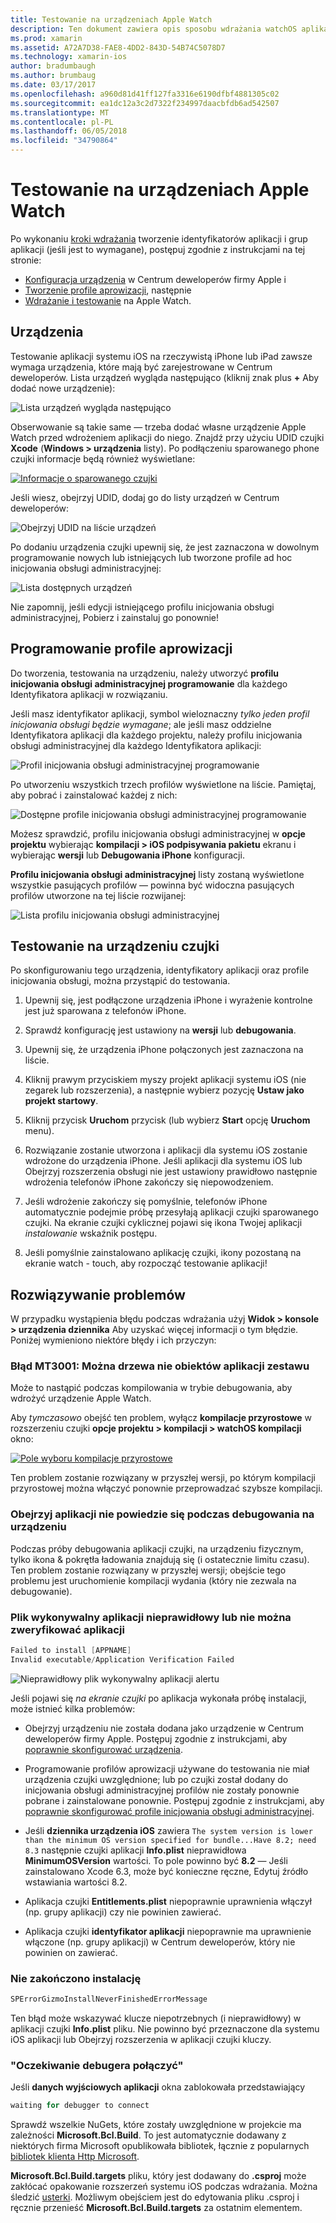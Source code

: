 ```yaml
---
title: Testowanie na urządzeniach Apple Watch
description: Ten dokument zawiera opis sposobu wdrażania watchOS aplikacji skompilowanej za pomocą platformy Xamarin dla testów na rzeczywiste Apple Watch. Go omówiono urządzenia, profile, testowania, aprowizacji i wskazówki dotyczące rozwiązywania problemów.
ms.prod: xamarin
ms.assetid: A72A7D38-FAE8-4DD2-843D-54B74C5078D7
ms.technology: xamarin-ios
author: bradumbaugh
ms.author: brumbaug
ms.date: 03/17/2017
ms.openlocfilehash: a960d81d41ff127fa3316e6190dfbf4881305c02
ms.sourcegitcommit: ea1dc12a3c2d7322f234997daacbfdb6ad542507
ms.translationtype: MT
ms.contentlocale: pl-PL
ms.lasthandoff: 06/05/2018
ms.locfileid: "34790864"
---
```

# <a name="testing-on-apple-watch-devices"></a>Testowanie na urządzeniach Apple Watch

Po wykonaniu [kroki wdrażania](~/ios/watchos/deploy-test/index.md) tworzenie identyfikatorów aplikacji i grup aplikacji (jeśli jest to wymagane), postępuj zgodnie z instrukcjami na tej stronie:

- [Konfiguracja urządzenia](#devices) w Centrum deweloperów firmy Apple i
- [Tworzenie profile aprowizacji](#profiles), następnie
- [Wdrażanie i testowanie](#testing) na Apple Watch.

<a name="devices" />

## <a name="devices"></a>Urządzenia

Testowanie aplikacji systemu iOS na rzeczywistą iPhone lub iPad zawsze wymaga urządzenia, które mają być zarejestrowane w Centrum deweloperów. Lista urządzeń wygląda następująco (kliknij znak plus **+** Aby dodać nowe urządzenie):

![](device-images/devices-sml.png "Lista urządzeń wygląda następująco")

Obserwowanie są takie same — trzeba dodać własne urządzenie Apple Watch przed wdrożeniem aplikacji do niego. Znajdź przy użyciu UDID czujki **Xcode** (**Windows > urządzenia** listy). Po podłączeniu sparowanego phone czujki informacje będą również wyświetlane:

[![](device-images/xcode-devices-sml.png "Informacje o sparowanego czujki")](device-images/xcode-devices.png#lightbox)

Jeśli wiesz, obejrzyj UDID, dodaj go do listy urządzeń w Centrum deweloperów:

![](device-images/devices-watch-sml.png "Obejrzyj UDID na liście urządzeń")

Po dodaniu urządzenia czujki upewnij się, że jest zaznaczona w dowolnym programowanie nowych lub istniejących lub tworzone profile ad hoc inicjowania obsługi administracyjnej:

![](device-images/devices-provisioning.png "Lista dostępnych urządzeń")

Nie zapomnij, jeśli edycji istniejącego profilu inicjowania obsługi administracyjnej, Pobierz i zainstaluj go ponownie!

<a name="profiles" />

## <a name="development-provisioning-profiles"></a>Programowanie profile aprowizacji

Do tworzenia, testowania na urządzeniu, należy utworzyć **profilu inicjowania obsługi administracyjnej programowanie** dla każdego Identyfikatora aplikacji w rozwiązaniu.

Jeśli masz identyfikator aplikacji, symbol wieloznaczny *tylko jeden profil inicjowania obsługi będzie wymagane*; ale jeśli masz oddzielne Identyfikatora aplikacji dla każdego projektu, należy profilu inicjowania obsługi administracyjnej dla każdego Identyfikatora aplikacji:

![](device-images/provisioningprofile-development.png "Profil inicjowania obsługi administracyjnej programowanie")

Po utworzeniu wszystkich trzech profilów wyświetlone na liście. Pamiętaj, aby pobrać i zainstalować każdej z nich:

![](device-images/provisioningprofiles.png "Dostępne profile inicjowania obsługi administracyjnej programowanie")

Możesz sprawdzić, profilu inicjowania obsługi administracyjnej w **opcje projektu** wybierając **kompilacji > iOS podpisywania pakietu** ekranu i wybierając **wersji** lub **Debugowania iPhone** konfiguracji.

**Profilu inicjowania obsługi administracyjnej** listy zostaną wyświetlone wszystkie pasujących profilów — powinna być widoczna pasujących profilów utworzone na tej liście rozwijanej:

![](device-images/options-selectprofile.png "Lista profilu inicjowania obsługi administracyjnej")


<a name="testing" />

## <a name="testing-on-a-watch-device"></a>Testowanie na urządzeniu czujki

Po skonfigurowaniu tego urządzenia, identyfikatory aplikacji oraz profile inicjowania obsługi, można przystąpić do testowania.

1. Upewnij się, jest podłączone urządzenia iPhone i wyrażenie kontrolne jest już sparowana z telefonów iPhone.

2. Sprawdź konfigurację jest ustawiony na **wersji** lub **debugowania**.

3. Upewnij się, że urządzenia iPhone połączonych jest zaznaczona na liście.

4. Kliknij prawym przyciskiem myszy projekt aplikacji systemu iOS (nie zegarek lub rozszerzenia), a następnie wybierz pozycję **Ustaw jako projekt startowy**.

5. Kliknij przycisk **Uruchom** przycisk (lub wybierz **Start** opcję **Uruchom** menu).

6. Rozwiązanie zostanie utworzona i aplikacji dla systemu iOS zostanie wdrożone do urządzenia iPhone.
  Jeśli aplikacji dla systemu iOS lub Obejrzyj rozszerzenia obsługi nie jest ustawiony prawidłowo następnie wdrożenia telefonów iPhone zakończy się niepowodzeniem.

7. Jeśli wdrożenie zakończy się pomyślnie, telefonów iPhone automatycznie podejmie próbę przesyłają aplikacji czujki sparowanego czujki. Na ekranie czujki cyklicznej pojawi się ikona Twojej aplikacji *instalowanie* wskaźnik postępu.

8. Jeśli pomyślnie zainstalowano aplikację czujki, ikony pozostaną na ekranie watch - touch, aby rozpocząć testowanie aplikacji!


## <a name="troubleshooting"></a>Rozwiązywanie problemów

W przypadku wystąpienia błędu podczas wdrażania użyj **Widok > konsole > urządzenia dziennika** Aby uzyskać więcej informacji o tym błędzie. Poniżej wymieniono niektóre błędy i ich przyczyn:

### <a name="error-mt3001-could-not-aot-the-assembly"></a>Błąd MT3001: Można drzewa nie obiektów aplikacji zestawu

Może to nastąpić podczas kompilowania w trybie debugowania, aby wdrożyć urządzenie Apple Watch.

Aby *tymczasowo* obejść ten problem, wyłącz **kompilacje przyrostowe** w rozszerzeniu czujki **opcje projektu > kompilacji > watchOS kompilacji** okno:

[![](device-images/disable-incremental-sml.png "Pole wyboru kompilacje przyrostowe")](device-images/disable-incremental.png#lightbox)

Ten problem zostanie rozwiązany w przyszłej wersji, po którym kompilacji przyrostowej można włączyć ponownie przeprowadzać szybsze kompilacji.


### <a name="watch-app-fails-to-start-while-debugging-on-device"></a>Obejrzyj aplikacji nie powiedzie się podczas debugowania na urządzeniu

Podczas próby debugowania aplikacji czujki, na urządzeniu fizycznym, tylko ikona & pokrętła ładowania znajdują się (i ostatecznie limitu czasu). Ten problem zostanie rozwiązany w przyszłej wersji; obejście tego problemu jest uruchomienie kompilacji wydania (który nie zezwala na debugowanie).


### <a name="invalid-application-executable-or-application-verification-failed"></a>Plik wykonywalny aplikacji nieprawidłowy lub nie można zweryfikować aplikacji

```csharp
Failed to install [APPNAME]
Invalid executable/Application Verification Failed
```

![](device-images/invalid-application-executable.png "Nieprawidłowy plik wykonywalny aplikacji alertu")

Jeśli pojawi się *na ekranie czujki* po aplikacja wykonała próbę instalacji, może istnieć kilka problemów:

- Obejrzyj urządzeniu nie została dodana jako urządzenie w Centrum deweloperów firmy Apple. Postępuj zgodnie z instrukcjami, aby [poprawnie skonfigurować urządzenia](#devices).

- Programowanie profilów aprowizacji używane do testowania nie miał urządzenia czujki uwzględnione; lub po czujki został dodany do inicjowania obsługi administracyjnej profilów nie zostały ponownie pobrane i zainstalowane ponownie. Postępuj zgodnie z instrukcjami, aby [poprawnie skonfigurować profile inicjowania obsługi administracyjnej](#profiles).

- Jeśli **dziennika urządzenia iOS** zawiera `The system version is lower than the minimum OS version specified for bundle...Have 8.2; need 8.3` następnie czujki aplikacji **Info.plist** nieprawidłowa **MinimumOSVersion** wartości.
  To pole powinno być **8.2** — Jeśli zainstalowano Xcode 6.3, może być konieczne ręczne, Edytuj źródło wstawiania wartości 8.2.

- Aplikacja czujki **Entitlements.plist** niepoprawnie uprawnienia włączył (np. grupy aplikacji) czy nie powinien zawierać.

- Aplikacja czujki **identyfikator aplikacji** niepoprawnie ma uprawnienie włączone (np. grupy aplikacji) w Centrum deweloperów, który nie powinien on zawierać.



### <a name="install-never-finished"></a>Nie zakończono instalację

```csharp
SPErrorGizmoInstallNeverFinishedErrorMessage
```

Ten błąd może wskazywać klucze niepotrzebnych (i nieprawidłowy) w aplikacji czujki **Info.plist** pliku. Nie powinno być przeznaczone dla systemu iOS aplikacji lub Obejrzyj rozszerzenia w aplikacji czujki kluczy.

<!--eg. NSLocationAlwaysUsageDescription -->


### <a name="waiting-for-debugger-to-connect"></a>"Oczekiwanie debugera połączyć"

Jeśli **danych wyjściowych aplikacji** okna zablokowała przedstawiający

```csharp
waiting for debugger to connect
```

Sprawdź wszelkie NuGets, które zostały uwzględnione w projekcie ma zależności **Microsoft.Bcl.Build**. To jest automatycznie dodawany z niektórych firma Microsoft opublikowała bibliotek, łącznie z popularnych [bibliotek klienta Http Microsoft](http://www.nuget.org/packages/Microsoft.Net.Http/).

**Microsoft.Bcl.Build.targets** pliku, który jest dodawany do **.csproj** może zakłócać opakowanie rozszerzeń systemu iOS podczas wdrażania. Można śledzić [usterki](https://bugzilla.xamarin.com/show_bug.cgi?id=29912).
Możliwym obejściem jest do edytowania pliku .csproj i ręcznie przenieść **Microsoft.Bcl.Build.targets** za ostatnim elementem.

